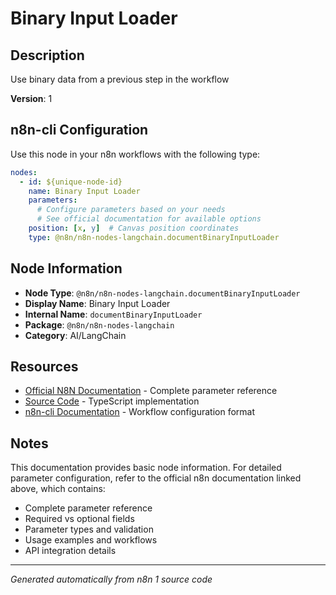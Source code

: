 # Binary Input Loader

## Description

Use binary data from a previous step in the workflow

**Version**: 1

## n8n-cli Configuration

Use this node in your n8n workflows with the following type:

```yaml
nodes:
  - id: ${unique-node-id}
    name: Binary Input Loader
    parameters:
      # Configure parameters based on your needs
      # See official documentation for available options
    position: [x, y]  # Canvas position coordinates
    type: @n8n/n8n-nodes-langchain.documentBinaryInputLoader
```

## Node Information

- **Node Type**: `@n8n/n8n-nodes-langchain.documentBinaryInputLoader`
- **Display Name**: Binary Input Loader
- **Internal Name**: `documentBinaryInputLoader`
- **Package**: `@n8n/n8n-nodes-langchain`
- **Category**: AI/LangChain

## Resources

- [Official N8N Documentation](https://docs.n8n.io/integrations/builtin/cluster-nodes/root-nodes/n8n-nodes-langchain.documentbinaryinputloader/) - Complete parameter reference
- [Source Code](https://github.com/n8n-io/n8n/blob/master/packages/@n8n/nodes-langchain/nodes/document_loaders/DocumentBinaryInputLoader/DocumentBinaryInputLoader.node.ts) - TypeScript implementation
- [n8n-cli Documentation](https://github.com/edenreich/n8n-cli) - Workflow configuration format

## Notes

This documentation provides basic node information. For detailed parameter configuration, 
refer to the official n8n documentation linked above, which contains:

- Complete parameter reference
- Required vs optional fields
- Parameter types and validation
- Usage examples and workflows
- API integration details

---
*Generated automatically from n8n 1 source code*
